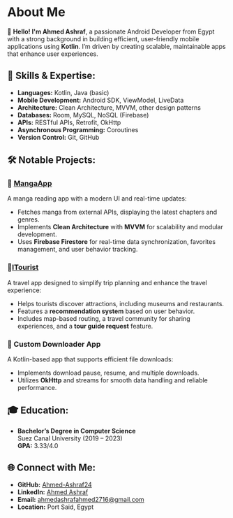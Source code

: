 # About Me

👋 **Hello! I'm Ahmed Ashraf**, a passionate Android Developer from Egypt with a strong background in building efficient, user-friendly mobile applications using **Kotlin**. I’m driven by creating scalable, maintainable apps that enhance user experiences.

## 🚀 Skills & Expertise:
- **Languages:** Kotlin, Java (basic)
- **Mobile Development:** Android SDK, ViewModel, LiveData  
- **Architecture:** Clean Architecture, MVVM, other design patterns  
- **Databases:** Room, MySQL, NoSQL (Firebase)  
- **APIs:** RESTful APIs, Retrofit, OkHttp  
- **Asynchronous Programming:** Coroutines  
- **Version Control:** Git, GitHub  

## 🛠️ Notable Projects:
### 🔹 [MangaApp](https://github.com/Ahmed-Ashraf24/MangaApp)
A manga reading app with a modern UI and real-time updates:
- Fetches manga from external APIs, displaying the latest chapters and genres.
- Implements **Clean Architecture** with **MVVM** for scalability and modular development.
- Uses **Firebase Firestore** for real-time data synchronization, favorites management, and user behavior tracking.

### 🔹[ITourist](https://github.com/Ahmed-Ashraf24/Itourist)
A travel app designed to simplify trip planning and enhance the travel experience:
- Helps tourists discover attractions, including museums and restaurants.
- Features a **recommendation system** based on user behavior.
- Includes map-based routing, a travel community for sharing experiences, and a **tour guide request** feature.

### 🔹 Custom Downloader App  
A Kotlin-based app that supports efficient file downloads:
- Implements download pause, resume, and multiple downloads.
- Utilizes **OkHttp** and streams for smooth data handling and reliable performance.

## 🎓 Education:
- **Bachelor’s Degree in Computer Science**  
  Suez Canal University (2019 – 2023)  
  **GPA:** 3.33/4.0  

## 🌐 Connect with Me:
- **GitHub:** [Ahmed-Ashraf24](https://github.com/Ahmed-Ashraf24)
- **LinkedIn:** [Ahmed Ashraf](https://www.linkedin.com/in/ahmed-ashraf-1a4052200/)  
- **Email:** ahmedashrafahmed2716@gmail.com  
- **Location:** Port Said, Egypt  
